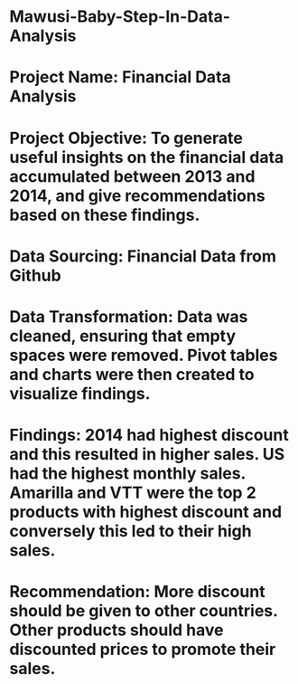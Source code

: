 # Mawusi-Baby-Step-In-Data-Analysis

# Project Name: Financial Data Analysis 

# Project Objective: To generate useful insights on the financial data accumulated between 2013 and 2014, and give recommendations based on these findings.

# Data Sourcing: Financial Data from Github

# Data Transformation: Data was cleaned, ensuring that empty spaces were removed. Pivot tables and charts were then created to visualize findings.  

# Findings: 2014 had highest discount and this resulted in higher sales. US had the highest monthly sales. Amarilla and VTT were the top 2 products with highest discount and conversely this led to their high sales. 

# Recommendation: More discount should be given to other countries. Other products should have discounted prices to promote their sales. 
